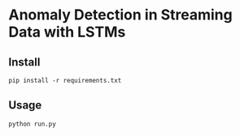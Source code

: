 # Anomaly Detection in Streaming Data with LSTMs

## Install
```
pip install -r requirements.txt
```

## Usage
```
python run.py
```


